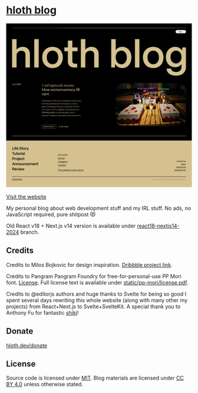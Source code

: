 # [hloth blog](https://blog.hloth.dev)

[![Screenshot](./screenshot.webp)](https://blog.hloth.dev)

[Visit the website](https://blog.hloth.dev)

My personal blog about web development stuff and my IRL stuff. No ads, no JavaScript required, pure shitpost 😻

Old React v18 + Next.js v14 version is available under [react18-nextjs14-2024](https://github.com/VityaSchel/blog.hloth.dev/tree/react18-nextjs14-2024) branch.

## Credits

Credits to Milos Bojkovic for design inspiration. [Dribbble project link](https://dribbble.com/shots/21592801-Blog-post-exploration).

Credits to Pangram Pangram Foundry for free-for-personal-use PP Mori font. [License](https://pangrampangram.com/pages/faq#font-licensing). Full license text is available under [static/pp-mori/license.pdf](./static/pp-mori/license.pdf).

Credits to @editorjs authors and huge thanks to Svelte for being so good I spent several days rewriting this whole website (along with many other my projects) from React+Next.js to Svelte+SvelteKit. A special thank you to Anthony Fu for fantastic [shiki](https://github.com/shikijs/shiki)!

## Donate

[hloth.dev/donate](https://hloth.dev/donate)

## License

Source code is licensed under [MIT](./LICENSE). Blog materials are licensed under [CC BY 4.0](https://creativecommons.org/licenses/by/4.0/) unless otherwise stated.

